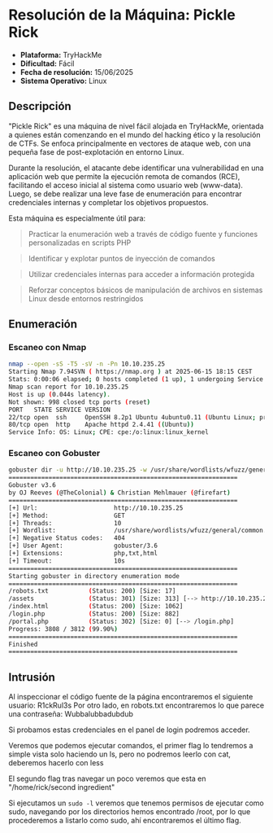 # Resolución de la Máquina: Pickle Rick

- **Plataforma:** TryHackMe
- **Dificultad:** Fácil
- **Fecha de resolución:** 15/06/2025
- **Sistema Operativo:** Linux


## Descripción

"Pickle Rick" es una máquina de nivel fácil alojada en TryHackMe, orientada a quienes están comenzando en el mundo del hacking ético y la resolución de CTFs. Se enfoca principalmente en vectores de ataque web, con una pequeña fase de post-explotación en entorno Linux.

Durante la resolución, el atacante debe identificar una vulnerabilidad en una aplicación web que permite la ejecución remota de comandos (RCE), facilitando el acceso inicial al sistema como usuario web (www-data). Luego, se debe realizar una leve fase de enumeración para encontrar credenciales internas y completar los objetivos propuestos.

Esta máquina es especialmente útil para:

> Practicar la enumeración web a través de código fuente y funciones personalizadas en scripts PHP

> Identificar y explotar puntos de inyección de comandos

> Utilizar credenciales internas para acceder a información protegida

> Reforzar conceptos básicos de manipulación de archivos en sistemas Linux desde entornos restringidos


## Enumeración

### Escaneo con Nmap

```bash
nmap --open -sS -T5 -sV -n -Pn 10.10.235.25
Starting Nmap 7.94SVN ( https://nmap.org ) at 2025-06-15 18:15 CEST
Stats: 0:00:06 elapsed; 0 hosts completed (1 up), 1 undergoing Service Scan
Nmap scan report for 10.10.235.25
Host is up (0.044s latency).
Not shown: 998 closed tcp ports (reset)
PORT   STATE SERVICE VERSION
22/tcp open  ssh     OpenSSH 8.2p1 Ubuntu 4ubuntu0.11 (Ubuntu Linux; protocol 2.0)
80/tcp open  http    Apache httpd 2.4.41 ((Ubuntu))
Service Info: OS: Linux; CPE: cpe:/o:linux:linux_kernel
```
### Escaneo con Gobuster

```bash
gobuster dir -u http://10.10.235.25 -w /usr/share/wordlists/wfuzz/general/common.txt  -x php,txt,html
===============================================================
Gobuster v3.6
by OJ Reeves (@TheColonial) & Christian Mehlmauer (@firefart)
===============================================================
[+] Url:                     http://10.10.235.25
[+] Method:                  GET
[+] Threads:                 10
[+] Wordlist:                /usr/share/wordlists/wfuzz/general/common.txt
[+] Negative Status codes:   404
[+] User Agent:              gobuster/3.6
[+] Extensions:              php,txt,html
[+] Timeout:                 10s
===============================================================
Starting gobuster in directory enumeration mode
===============================================================
/robots.txt           (Status: 200) [Size: 17]
/assets               (Status: 301) [Size: 313] [--> http://10.10.235.25/assets/]
/index.html           (Status: 200) [Size: 1062]
/login.php            (Status: 200) [Size: 882]
/portal.php           (Status: 302) [Size: 0] [--> /login.php]
Progress: 3808 / 3812 (99.90%)
===============================================================
Finished
===============================================================
```

## Intrusión
Al inspeccionar el código fuente de la página encontraremos el siguiente usuario: R1ckRul3s
Por otro lado, en robots.txt encontraremos lo que parece una contraseña: Wubbalubbadubdub

Si probamos estas credenciales en el panel de login podremos acceder.

Veremos que podemos ejecutar comandos, el primer flag lo tendremos a simple vista solo haciendo un ls, pero no podremos leerlo con cat, deberemos hacerlo con less

El segundo flag tras navegar un poco veremos que esta en "/home/rick/second ingredient"

Si ejecutamos un `sudo -l` veremos que tenemos permisos de ejecutar como sudo, navegando por los directorios hemos encontrado /root, por lo que procederemos a listarlo como sudo, ahí encontraremos el último flag.
